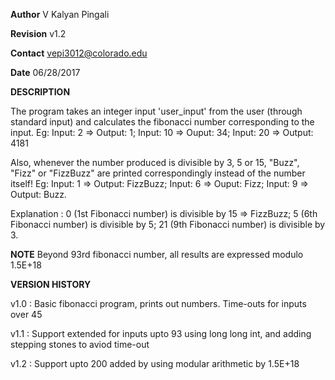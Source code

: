 **Author**
V Kalyan Pingali

**Revision**
v1.2

**Contact**
vepi3012@colorado.edu

**Date**
06/28/2017

****DESCRIPTION****

The program takes an integer input 'user_input' from the user (through standard input) and calculates the fibonacci number corresponding to the input. Eg: Input: 2 => Output: 1; Input: 10 => Ouput: 34; Input: 20 => Output: 4181

Also, whenever the number produced is divisible by 3, 5 or 15, "Buzz", "Fizz" or "FizzBuzz" are printed correspondingly instead of the number itself! Eg: Input: 1 => Output: FizzBuzz; Input: 6 => Ouput: Fizz; Input: 9 => Output: Buzz.

Explanation : 0 (1st Fibonacci number) is divisible by 15 => FizzBuzz; 5 (6th Fibonacci number) is divisible by 5; 21 (9th Fibonacci number) is divisible by 3.

**NOTE**
Beyond 93rd fibonacci number, all results are expressed modulo 1.5E+18

****VERSION HISTORY****

v1.0 : Basic fibonacci program, prints out numbers. Time-outs for inputs over 45

v1.1 : Support extended for inputs upto 93 using long long int, and adding stepping stones to aviod time-out

v1.2 : Support upto 200 added by using modular arithmetic by 1.5E+18
